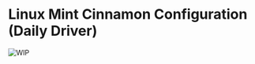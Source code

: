 # Linux Mint Cinnamon Configuration (Daily Driver)

![WIP](https://img.shields.io/badge/status-wip-red)
